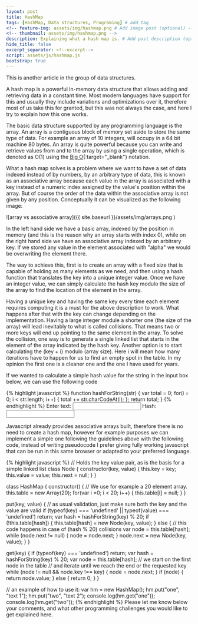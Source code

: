 ```yaml
---
layout: post
title: HashMap
tags: [HashMap, Data structures, Programing] # add tag
<!-- feature-img: assets/img/hashmap.png # Add image post (optional) -->
<!-- thumbnail: assets/img/hashmap.png -->
description: Explaining what a hash map is. # Add post description (optional)
hide_title: false
excerpt_separator: <!--excerpt-->
script: assets/js/hashmap.js
bootstrap: true
---
```


This is another article in the group of data structures.

A hash map is a powerful in-memory data structure that allows adding and retrieving data in a constant time.
Most modern languages have support for this and usually they include variations and optimizations over it,
therefore most of us take this for granted, but this was not always the case, and here I try to explain
how this one works.
<!--excerpt-->
The basic data structure supported by any programming language is the array. An array is a contiguous block of memory
set aside to store the same type of data. For example an array of 10 integers, will occupy in a 64 bit machine 80 bytes.
An array is quite powerful because you can write and retrieve values from and to the array by using a single
operation, which is denoted as O(1) using the [Big O](https://en.wikipedia.org/wiki/Big_O_notation){:target="_blank"} notation.

What a hash map solves is a problem where we want to have a set of data indexed instead of by numbers, by an
arbitrary type of data, this is known as an associative array because each value in the array is associated with a key
instead of a numeric index assigned by the value's position within the array. But of course the order of the data
within the associative array is not given by any position. Conceptually it can be visualized as the following image:

![array vs associative array]({{ site.baseurl }}/assets/img/arrays.png )

In the left hand side we have a basic array, indexed by the position in memory (and this is the reason why an array
  starts with index 0), while on the right hand side we have an associative array indexed by an arbitrary key. If we stored
  any value in the element associated with "alpha" we would be overwriting the element there.

The way to achieve this, first is to create an array with a fixed size that is capable of holding as many
elements as we need, and then using a hash function that translates the key into a unique integer value.
Once we have an integer value, we can simply calculate the hash key modulo the size of the array to find
the location of the element in the array.

Having a unique key and having the same key every time each element requires computing it is a must for the above
description to work. What happens after that with the key can change depending on the implementation. Having a large
integer module a shorter one (the size of the array) will lead inevitably to what is called collisions. That means two or more
keys will end up pointing to the same element in the array. To solve the collision, one way is to generate
a single linked list that starts in the element of the array indicated by the hash key. Another option is to start
calculating the (key + i) modulo (array size). Here i will mean how many iterations have to happen for us to find
an empty spot in the table. In my opinion the first one is a cleaner one and the one I have used for years.

If we wanted to calculate a simple hash value for the string in the input box below, we can use the following code

{% highlight javascript %}
function hashForString(str) {
  var total = 0;
  for(i = 0; i < str.length; i++) {
    total += str.charCodeAt(i);
  };
  return total;
}
{% endhighlight %}
Enter text: <input id="input"> Hash: <input id="hash">

Javascript already provides associative arrays built, therefore there is no need to create a hash map, however
for example purposes we can implement a simple one following the guidelines above with the following code,
instead of writing pseudocode I prefer giving fully working javascript that can be run in this same browser
or adapted to your preferred language.

{% highlight javascript %}
// Holds the key value pair, as is the basis for a simple linked list
class Node {
  constructor(key, value) {
    this.key = key;
    this.value = value;
    this.next = null;
  }
}

class HashMap {
  constructor() {
    // We use for example a 20 element array.
    this.table = new Array(20);
    for(var i =0; i < 20; i++) {
      this.table[i] = null;
    }
  }

  put(key, value) {
    // as usual validation, just make sure both the key and the value are valid
    if (typeof(key) === 'undefined' || typeof(value) === 'undefined')
      return;
    var hash = hashForString(key) % 20;
    if (!this.table[hash]) {
      this.table[hash] = new Node(key, value);
    } else {
      // this code happens in case of (hash % 20) collisions
      var node = this.table[hash];
      while (node.next != null) {
        node = node.next;
      }
      node.next = new Node(key, value);
    }
  }

  get(key) {
    if (typeof(key) === 'undefined')
      return;
    var hash = hashForString(key) % 20;
    var node = this.table[hash];
    // we start on the first node in the table
    // and iterate until we reach the end or the requested key
    while (node != null && node.key !== key) {
      node = node.next;
    }
    if (node) {
      return node.value;
    } else {
      return 0;
    }
  }

  // an example of how to use it:
  var hm = new HashMap();
  hm.put("one", "text 1");
  hm.put("two", "text 2");
  console.log(hm.get("one"));
  console.log(hm.get("two"));
{% endhighlight %}
Please let me know below your comments, and what other programming challenges you would like to get explained here.
